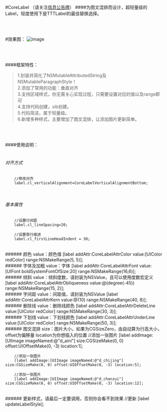 <br /><br /><br />
#CoreLabel （请关注[信息公告牌](https://github.com/CharlinFeng/Show)）
####为图文混排而设计，超轻量级的Label，轻度使用下是TTTLabel的最佳替换选择。

<br /><br />

#效果图：
![image](./CoreLabel/label.png)

<br /><br />

####框架特性：<br />
>1.封装并简化了NSMutableAttributedString及NSMutableParagraphStyle！<br />
>2.添加了常用的功能：垂直对齐<br />
>3.支持区域样式，你无需关心实现过程，只需要设置对应的值以及range即可<br />
>4.支持代码创建，xib创建。<br />
>5.代码简洁，属于轻量级。<br />
>6.新增多种样式，主要增加了图文混排，让添加图片更新简单。<br />


<br /><br />

####使用说明：<br />
<br />
###### 对齐方式
        //修改对齐
        label.cl_verticalAlignment=CoreLabelVerticalAlignmentBottom;
<br />

###### 基本属性
        //设置行间距
        label.cl_lineSpacing=20;
        
        //设置首行缩进
        label.cl_firstLineHeadIndent = 30;

<br />
###### 颜色 value：颜色值
     [label addAttr:CoreLabelAttrColor value:[UIColor redColor] range:NSMakeRange(5, 5)];   
    
<br />
###### 字体及加粗 value：字体
     [label addAttr:CoreLabelAttrFont value:[UIFont boldSystemFontOfSize:20] range:NSMakeRange(16,6)];
<br />
###### 倾斜 value：倾斜度数，请封装为NSValue，且可以使用度数宏定义
     [label addAttr:CoreLabelAttrObliqueness value:@(degree(-45)) range:NSMakeRange(15, 2)];

<br />
###### 字间距 value：间距值，请封装为NSValue
     [label addAttr:CoreLabelAttrKern value:@(10) range:NSMakeRange(40, 8)];

<br />
###### 删除线 value：删除线颜色
     [label addAttr:CoreLabelAttrDeleteLine value:[UIColor redColor] range:NSMakeRange(30, 3)];

<br />
###### 下划线 value：下划线颜色
     [label addAttr:CoreLabelAttrUnderLine value:[UIColor redColor] range:NSMakeRange(50, 3)];


<br />
###### 图文混排  size：图片大小，如果为CGSizeZero，由自动算为行高大小，offset为偏移量 location为你想插入的位置
        //添加一张图片
        [label addImage:[UIImage imageNamed:@"d_aini"] size:CGSizeMake(0, 0) offset:UIOffsetMake(0, -3) location:1];
        
        //添加一张图片
        [label addImage:[UIImage imageNamed:@"d_chijing"] size:CGSizeMake(0, 0) offset:UIOffsetMake(0, -3) location:5];
        
        //添加一张图片
        [label addImage:[UIImage imageNamed:@"d_chanzui"] size:CGSizeMake(0, 0) offset:UIOffsetMake(0, -3) location:12];

<br />
######  更新样式，请最后一定要调用，否则你会看不到效果
        //更新
        [label updateLabelStyle];

<br /><br /><br /><br />

